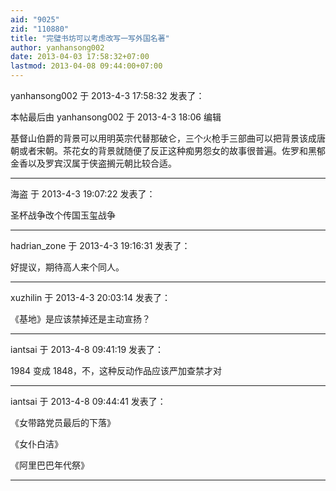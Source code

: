 ```yaml
---
aid: "9025"
zid: "110880"
title: "完璧书坊可以考虑改写一写外国名著"
author: yanhansong002
date: 2013-04-03 17:58:32+07:00
lastmod: 2013-04-08 09:44:00+07:00
---
```


yanhansong002 于 2013-4-3 17:58:32 发表了：

本帖最后由 yanhansong002 于 2013-4-3 18:06 编辑

基督山伯爵的背景可以用明英宗代替那破仑，三个火枪手三部曲可以把背景该成唐朝或者宋朝。茶花女的背景就随便了反正这种痴男怨女的故事很普遍。佐罗和黑郁金香以及罗宾汉属于侠盗搁元朝比较合适。

---

海盗 于 2013-4-3 19:07:22 发表了：

圣杯战争改个传国玉玺战争

---

hadrian_zone 于 2013-4-3 19:16:31 发表了：

好提议，期待高人来个同人。

---

xuzhilin 于 2013-4-3 20:03:14 发表了：

《基地》是应该禁掉还是主动宣扬？

---

iantsai 于 2013-4-8 09:41:19 发表了：

1984 变成 1848，不，这种反动作品应该严加查禁才对

---

iantsai 于 2013-4-8 09:44:41 发表了：

《女带路党员最后的下落》

《女仆白洁》

《阿里巴巴年代祭》

---

